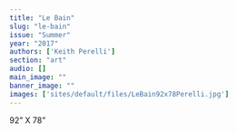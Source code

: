 ```yaml
---
title: "Le Bain"
slug: "le-bain"
issue: "Summer"
year: "2017"
authors: ['Keith Perelli']
section: "art"
audio: []
main_image: ""
banner_image: ""
images: ['sites/default/files/LeBain92x78Perelli.jpg']
---
```

92” X 78”

